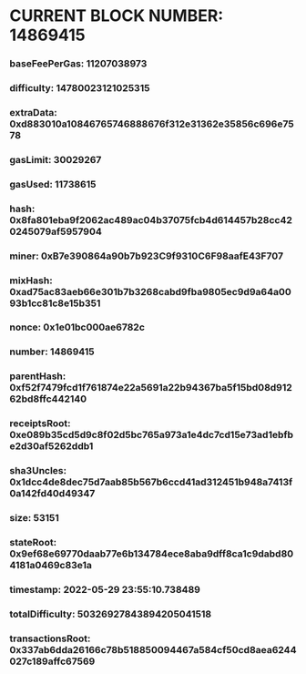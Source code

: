 # CURRENT BLOCK NUMBER: 14869415

### baseFeePerGas: 11207038973
### difficulty: 14780023121025315
### extraData: 0xd883010a10846765746888676f312e31362e35856c696e7578
### gasLimit: 30029267
### gasUsed: 11738615
### hash: 0x8fa801eba9f2062ac489ac04b37075fcb4d614457b28cc420245079af5957904
### miner: 0xB7e390864a90b7b923C9f9310C6F98aafE43F707
### mixHash: 0xad75ac83aeb66e301b7b3268cabd9fba9805ec9d9a64a0093b1cc81c8e15b351
### nonce: 0x1e01bc000ae6782c
### number: 14869415
### parentHash: 0xf52f7479fcd1f761874e22a5691a22b94367ba5f15bd08d91262bd8ffc442140
### receiptsRoot: 0xe089b35cd5d9c8f02d5bc765a973a1e4dc7cd15e73ad1ebfbe2d30af5262ddb1
### sha3Uncles: 0x1dcc4de8dec75d7aab85b567b6ccd41ad312451b948a7413f0a142fd40d49347
### size: 53151
### stateRoot: 0x9ef68e69770daab77e6b134784ece8aba9dff8ca1c9dabd804181a0469c83e1a
### timestamp: 2022-05-29 23:55:10.738489
### totalDifficulty: 50326927843894205041518
### transactionsRoot: 0x337ab6dda26166c78b518850094467a584cf50cd8aea6244027c189affc67569
